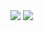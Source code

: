 <!-- docs: https://viblo.asia/p/cac-concepts-co-ban-trong-nestjs-aAY4qepK4Pw -->

<img src='https://github.com/tuananhhedspibk/RoadToSeniorDev/assets/15076665/2b9fe624-f46e-4a25-8795-89005a47764e'/>

<img src='https://github.com/tuananhhedspibk/tuananhhedspibk.github.io/assets/15076665/cb55cdf8-3e00-46a6-99ff-99dc889c4cdb'/>
